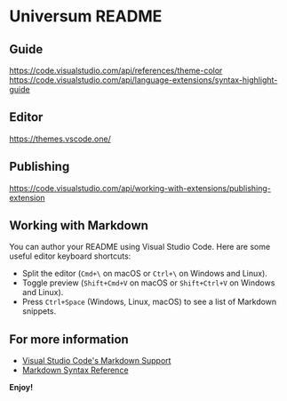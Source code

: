 # Universum README

## Guide

https://code.visualstudio.com/api/references/theme-color
https://code.visualstudio.com/api/language-extensions/syntax-highlight-guide

## Editor

https://themes.vscode.one/

## Publishing

https://code.visualstudio.com/api/working-with-extensions/publishing-extension

## Working with Markdown

You can author your README using Visual Studio Code. Here are some useful editor keyboard shortcuts:

* Split the editor (`Cmd+\` on macOS or `Ctrl+\` on Windows and Linux).
* Toggle preview (`Shift+Cmd+V` on macOS or `Shift+Ctrl+V` on Windows and Linux).
* Press `Ctrl+Space` (Windows, Linux, macOS) to see a list of Markdown snippets.

## For more information

* [Visual Studio Code's Markdown Support](http://code.visualstudio.com/docs/languages/markdown)
* [Markdown Syntax Reference](https://help.github.com/articles/markdown-basics/)

**Enjoy!**
